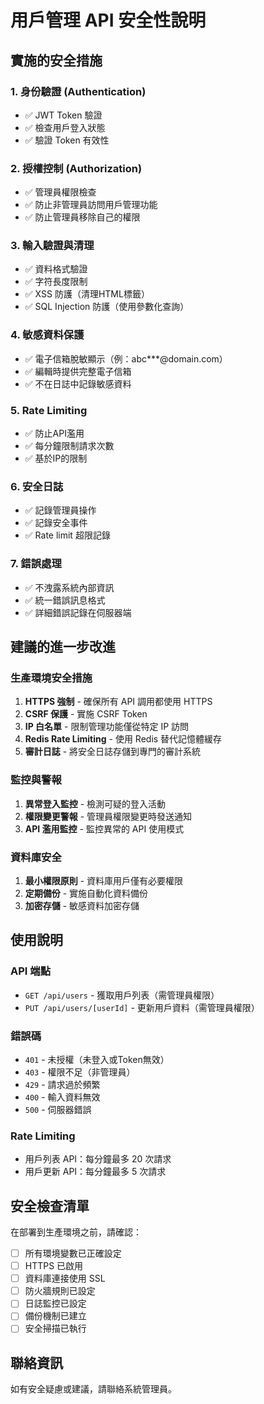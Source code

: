 # 用戶管理 API 安全性說明

## 實施的安全措施

### 1. 身份驗證 (Authentication)
- ✅ JWT Token 驗證
- ✅ 檢查用戶登入狀態
- ✅ 驗證 Token 有效性

### 2. 授權控制 (Authorization)
- ✅ 管理員權限檢查
- ✅ 防止非管理員訪問用戶管理功能
- ✅ 防止管理員移除自己的權限

### 3. 輸入驗證與清理
- ✅ 資料格式驗證
- ✅ 字符長度限制
- ✅ XSS 防護（清理HTML標籤）
- ✅ SQL Injection 防護（使用參數化查詢）

### 4. 敏感資料保護
- ✅ 電子信箱脫敏顯示（例：abc***@domain.com）
- ✅ 編輯時提供完整電子信箱
- ✅ 不在日誌中記錄敏感資料

### 5. Rate Limiting
- ✅ 防止API濫用
- ✅ 每分鐘限制請求次數
- ✅ 基於IP的限制

### 6. 安全日誌
- ✅ 記錄管理員操作
- ✅ 記錄安全事件
- ✅ Rate limit 超限記錄

### 7. 錯誤處理
- ✅ 不洩露系統內部資訊
- ✅ 統一錯誤訊息格式
- ✅ 詳細錯誤記錄在伺服器端

## 建議的進一步改進

### 生產環境安全措施
1. **HTTPS 強制** - 確保所有 API 調用都使用 HTTPS
2. **CSRF 保護** - 實施 CSRF Token
3. **IP 白名單** - 限制管理功能僅從特定 IP 訪問
4. **Redis Rate Limiting** - 使用 Redis 替代記憶體緩存
5. **審計日誌** - 將安全日誌存儲到專門的審計系統

### 監控與警報
1. **異常登入監控** - 檢測可疑的登入活動
2. **權限變更警報** - 管理員權限變更時發送通知
3. **API 濫用監控** - 監控異常的 API 使用模式

### 資料庫安全
1. **最小權限原則** - 資料庫用戶僅有必要權限
2. **定期備份** - 實施自動化資料備份
3. **加密存儲** - 敏感資料加密存儲

## 使用說明

### API 端點
- `GET /api/users` - 獲取用戶列表（需管理員權限）
- `PUT /api/users/[userId]` - 更新用戶資料（需管理員權限）

### 錯誤碼
- `401` - 未授權（未登入或Token無效）
- `403` - 權限不足（非管理員）
- `429` - 請求過於頻繁
- `400` - 輸入資料無效
- `500` - 伺服器錯誤

### Rate Limiting
- 用戶列表 API：每分鐘最多 20 次請求
- 用戶更新 API：每分鐘最多 5 次請求

## 安全檢查清單

在部署到生產環境之前，請確認：

- [ ] 所有環境變數已正確設定
- [ ] HTTPS 已啟用
- [ ] 資料庫連接使用 SSL
- [ ] 防火牆規則已設定
- [ ] 日誌監控已設定
- [ ] 備份機制已建立
- [ ] 安全掃描已執行

## 聯絡資訊

如有安全疑慮或建議，請聯絡系統管理員。
